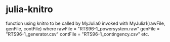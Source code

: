 # julia-knitro
function using knitro to be called by MyJulia0
invoked with MyJulia1(rawFile, genFile, contFile)
where
rawFile = "RTS96-1_powersystem.raw"
genFile = "RTS96-1_generator.csv"
contFile = "RTS96-1_contingency.csv"
etc.
